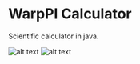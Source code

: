# WarpPI Calculator
Scientific calculator in java.

![alt text](https://github.com/XDrake99/PICalculator/blob/master/res/decimal.png "Example expression")
![alt text](https://github.com/XDrake99/PICalculator/blob/master/res/algebra.png "Simplification of an expression")
